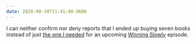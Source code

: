 ```yaml
---
date: 2020-09-30T21:41:00-0600
---
```


I can neither confirm nor deny reports that I ended up buying seven books instead of just [the one I needed][zt] for an upcoming [Winning Slowly][ws] episode.

[zt]: https://www.alibris.com/Twitter-and-Tear-Gas-The-Power-and-Fragility-of-Networked-Protest-Zeynep-Tufekci/book/36762826
[ws]: https://winningslowly.org
